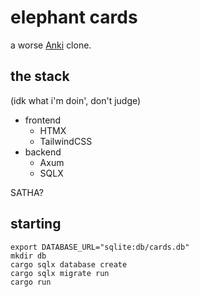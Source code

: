# elephant cards
a worse [Anki](https://apps.ankiweb.net/) clone.

## the stack
(idk what i'm doin', don't judge)

- frontend
    - HTMX
    - TailwindCSS
- backend
    - Axum
    - SQLX

SATHA?

## starting

```
export DATABASE_URL="sqlite:db/cards.db"
mkdir db
cargo sqlx database create
cargo sqlx migrate run
cargo run
```

